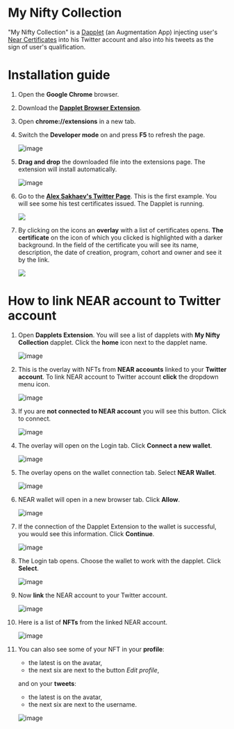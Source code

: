 # My Nifty Collection

"My Nifty Collection" is a [Dapplet](https://dapplets.org) (an Augmentation App) injecting user's [Near Certificates](https://learnnear.club/near-certified-developer-program-ncd/) into his Twitter account and also into his tweets as the sign of user's qualification.

# Installation guide

1. Open the **Google Chrome** browser.

2. Download the [**Dapplet Browser Extension**](https://github.com/dapplets/dapplet-extension/releases/latest/download/dapplet-extension.zip?config=https://gist.githubusercontent.com/Ni-2/a959bb851729b151cc5d688e62bd9cef/raw/).

3. Open **chrome://extensions** in a new tab.
4. Switch the **Developer mode** on and press **F5** to refresh the page.

   ![image](https://user-images.githubusercontent.com/43613968/117107075-ad076580-ad89-11eb-9046-58dd1ede2868.png)

5. **Drag and drop** the downloaded file into the extensions page. The extension will install automatically.

   ![image](https://user-images.githubusercontent.com/43613968/117132354-6cb8df00-adab-11eb-93bb-eb17b287e140.png)

6. Go to the **[Alex Sakhaev's Twitter Page](https://twitter.com/alsakhaev)**. This is the first example. You will see some his test certificates issued.
   The Dapplet is running.

   ![](https://user-images.githubusercontent.com/43613968/117031152-fb285480-ad08-11eb-88fb-71d89f00eb3e.png)


7. By clicking on the icons an **overlay** with a list of certificates opens. **The certificate** on the icon of which you clicked is highlighted with a darker background. In the field of the certificate you will see its name, description, the date of creation, program, cohort and owner and see it by the link.

   ![](https://user-images.githubusercontent.com/43613968/117028602-89e7a200-ad06-11eb-8edc-ef022a13d711.png)


# How to link NEAR account to Twitter account

1. Open **Dapplets Extension**. You will see a list of dapplets with **My Nifty Collection** dapplet. Click the **home** icon next to the dapplet name.

   ![image](https://user-images.githubusercontent.com/43613968/117032522-370fe980-ad0a-11eb-8546-8dee7f0f6fd8.png)
   
2. This is the overlay with NFTs from **NEAR accounts** linked to your **Twitter account**. To link NEAR account to Twitter account **click** the dropdown menu icon.

   ![image](https://user-images.githubusercontent.com/43613968/117033464-0da38d80-ad0b-11eb-880b-e5dae3dbd25c.png)

3. If you are **not connected to NEAR account** you will see this button. Click to connect.

   ![image](https://user-images.githubusercontent.com/43613968/117034297-d386bb80-ad0b-11eb-9239-46334de4b0ac.png)

4. The overlay will open on the Login tab. Click **Connect a new wallet**.

   ![image](https://user-images.githubusercontent.com/43613968/117034775-4db74000-ad0c-11eb-9564-315be97661a0.png)

5. The overlay opens on the wallet connection tab. Select **NEAR Wallet**.

   ![image](https://user-images.githubusercontent.com/43613968/117104185-606d5b80-ad84-11eb-80de-a906e5801247.png)

6. NEAR wallet will open in a new browser tab. Click **Allow**.

   ![image](https://user-images.githubusercontent.com/43613968/117135456-9f64d680-adaf-11eb-97e2-0bcf91f2c9f9.png)

7. If the connection of the Dapplet Extension to the wallet is successful, you would see this information. Сlick **Continue**.

   ![image](https://user-images.githubusercontent.com/43613968/117105145-1ab19280-ad86-11eb-9972-67a40adedfbf.png)

8. The Login tab opens. Choose the wallet to work with the dapplet. Click **Select**.

   ![image](https://user-images.githubusercontent.com/43613968/117035168-adade680-ad0c-11eb-8ba7-d3bd1c3950da.png)

9. Now **link** the NEAR account to your Twitter account.

   ![image](https://user-images.githubusercontent.com/43613968/117035418-f796cc80-ad0c-11eb-829d-fe9fa31071f2.png)

10. Here is a list of **NFTs** from the linked NEAR account.

    ![image](https://user-images.githubusercontent.com/43613968/117105632-1d60b780-ad87-11eb-8bd8-a014156b185b.png)

11. You can also see some of your NFT in your **profile**:

    - the latest is on the avatar,
    - the next six are next to the button _Edit profile_,

    and on your **tweets**:

    - the latest is on the avatar,
    - the next six are next to the username.

    ![image](https://user-images.githubusercontent.com/43613968/117106819-31a5b400-ad89-11eb-8923-77bd2f313a0a.png)
